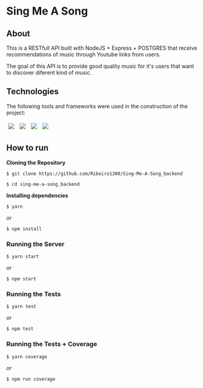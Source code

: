 # Sing Me A Song

## About

This is a RESTfull API built with NodeJS + Express + POSTGRES that receive recommendations of music
through Youtube links from users.

The goal of this API is to provide good quality music for it's users that want to discover diferent kind of music.

## Technologies

The following tools and frameworks were used in the construction of the project:<br>

<p>  
  <img style='margin: 5px;' src='https://img.shields.io/badge/axios%20-%2320232a.svg?&style=for-the-badge&color=informational'>
  <img style='margin: 5px;' src="https://img.shields.io/badge/Node.js-339933?style=for-the-badge&logo=nodedotjs&logoColor=white"/>
  <img style='margin: 5px;' src="https://img.shields.io/badge/PostgreSQL-316192?style=for-the-badge&logo=postgresql&logoColor=white"/>
  <img style='margin: 5px;' src="https://img.shields.io/badge/Jest-C21325?style=for-the-badge&logo=jest&logoColor=white"/>
</p>

## How to run

**Cloning the Repository**

```
$ git clone https://github.com/Ribeiro1300/Sing-Me-A-Song_backend

$ cd sing-me-a-song_backend
```

**Installing dependencies**

```
$ yarn
```

_or_

```
$ npm install
```

### Running the Server

```
$ yarn start
```

_or_

```
$ npm start
```

### Running the Tests

```
$ yarn test
```

_or_

```
$ npm test
```

### Running the Tests + Coverage

```
$ yarn coverage
```

_or_

```
$ npm run coverage
```
